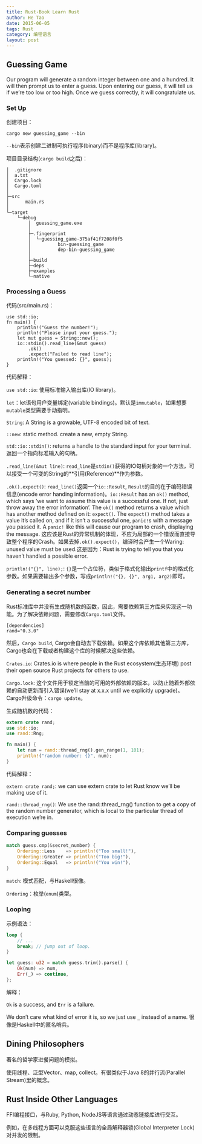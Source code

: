```yaml
---
title: Rust-Book Learn Rust
author: He Tao
date: 2015-06-05
tags: Rust
category: 编程语言
layout: post
---
```


Guessing Game
--------------

Our program will generate a random integer between one and a hundred. It will then prompt us to enter a guess. Upon entering our guess, it will tell us if we’re too low or too high. Once we guess correctly, it will congratulate us.

### Set Up

创建项目：

    cargo new guessing_game --bin

`--bin`表示创建二进制可执行程序(binary)而不是程序库(library)。

项目目录结构(`cargo build`之后)：

<!--more-->

~~~
│  .gitignore
│  a.txt
│  Cargo.lock
│  Cargo.toml
│  
├─src
│      main.rs
│      
└─target
    └─debug
        │  guessing_game.exe
        │  
        ├─.fingerprint
        │  └─guessing_game-375af41f7208f0f5
        │          bin-guessing_game
        │          dep-bin-guessing_game
        │          
        ├─build
        ├─deps
        ├─examples
        └─native
~~~

### Processing a Guess

代码(src/main.rs)：

~~~
use std::io;
fn main() {
    println!("Guess the number!");
    println!("Please input your guess.");
    let mut guess = String::new();
    io::stdin().read_line(&mut guess)
        .ok()
        .expect("Failed to read line");
    println!("You guessed: {}", guess);
}
~~~

代码解释：

`use std::io`: 使用标准输入输出库(IO library)。

`let`：let语句用户变量绑定(variable bindings)。默认是`immutable`，如果想要`mutable`类型需要手动指明。

`String`: A String is a growable, UTF-8 encoded bit of text.

`::new`: static method. create a new, empty String.

`std::io::stdin()`: returns a handle to the standard input for your terminal. 返回一个指向标准输入的句柄。

`.read_line(&mut line)`: `read_line`是`stdin()`获得的IO句柄对象的一个方法，可以接受一个可变的String的**引用(Reference)**作为参数。

`.ok().expect()`: `read_line()`返回一个`io::Result`, `Result`的目的在于编码错误信息(encode error handing information)。`io::Result` has an `ok()` method, which says ‘we want to assume this value is a successful one. If not, just throw away the error information’. The `ok()` method returns a value which has another method defined on it: `expect()`. The `expect()` method takes a value it’s called on, and if it isn’t a successful one, `panic!`s with a message you passed it. A `panic!` like this will cause our program to crash, displaying the message. 这应该是Rust的异常机制的体现，不应为局部的一个错误而直接导致整个程序的Crash。如果去掉`.ok().expect()`，编译时会产生一个Waring: unused value must be used.这是因为：Rust is trying to tell you that you haven’t handled a possible error.

`println!("{}", line);`: `{}`是一个占位符，类似于格式化输出`printf`中的格式化参数。如果需要输出多个参数，写成`println!("{}, {}", arg1, arg2)`即可。

### Generating a secret number

Rust标准库中并没有生成随机数的函数，因此，需要依赖第三方库来实现这一功能。为了解决依赖问题，需要修改`Cargo.toml`文件。

    [dependencies]
    rand="0.3.0"

然后，`Cargo build`, Cargo会自动去下载依赖。如果这个库依赖其他第三方库，Cargo也会在下载或者构建这个库的时候解决这些依赖。

`Crates.io`: Crates.io is where people in the Rust ecosystem(生态环境) post their open source Rust projects for others to use.

`Cargo.lock`: 这个文件用于锁定当前的可用的外部依赖的版本，以防止随着外部依赖的自动更新而引入错误(we’ll stay at x.x.x until we explicitly upgrade)。Cargo升级命令：`cargo update`。

生成随机数的代码：

~~~rust
extern crate rand;
use std::io;
use rand::Rng;

fn main() {
    let num = rand::thread_rng().gen_range(1, 101);
    println!("random number: {}", num);
}
~~~

代码解释：

`extern crate rand;`: we can use extern crate to let Rust know we’ll be making use of it. 

`rand::thread_rng()`: We use the rand::thread_rng() function to get a copy of the random number generator, which is local to the particular thread of execution we’re in.

### Comparing guesses

~~~rust
match guess.cmp(&secret_number) {
    Ordering::Less    => println!("Too small!"),
    Ordering::Greater => println!("Too big!"),
    Ordering::Equal   => println!("You win!"),
}
~~~

`match`: 模式匹配，与Haskell很像。

`Ordering`：枚举(`enum`)类型。

### Looping

示例语法：

~~~rust
loop {
    // ...
    break; // jump out of loop.
}
~~~

~~~rust
let guess: u32 = match guess.trim().parse() {
    Ok(num) => num,
    Err(_) => continue,
};
~~~

解释：

`Ok` is a success, and `Err` is a failure.

We don’t care what kind of error it is, so we just use `_` instead of a name. 很像是Haskell中的匿名哨兵。

Dining Philosophers
--------------------

著名的哲学家进餐问题的模拟。

使用线程、泛型Vector、map, collect。有很类似于Java 8的并行流(Parallel Stream)里的概念。

Rust Inside Other Languages
---------------------------

FFI编程接口，与Ruby, Python, NodeJS等语言通过动态链接库进行交互。

例如，在多线程方面可以克服这些语言的全局解释器锁(Global Interpreter Lock)对并发的限制。

<!--links-->




